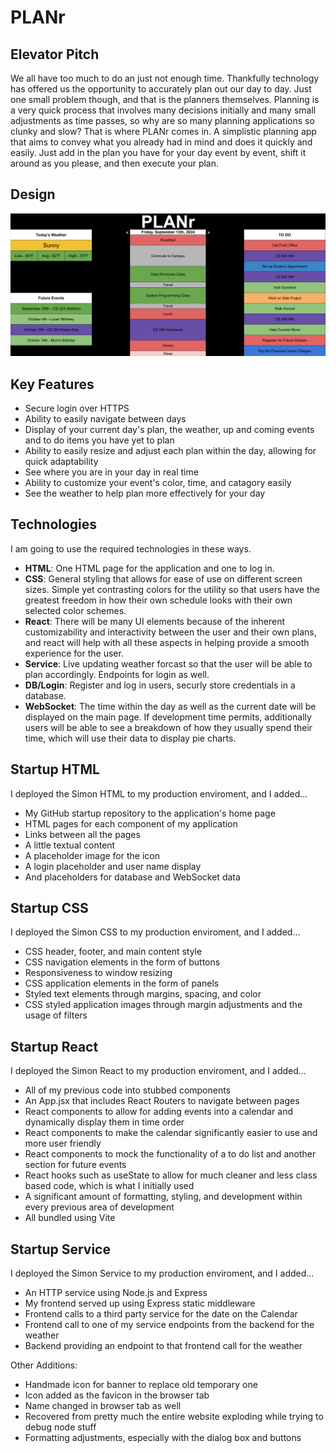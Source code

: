 # PLANr
## Elevator Pitch
We all have too much to do an just not enough time. Thankfully technology has offered us the opportunity to accurately plan out our day to day. Just one small problem though, and that is the planners themselves. Planning is a very quick process that involves many decisions initially and many small adjustments as time passes, so why are so many planning applications so clunky and slow? That is where PLANr comes in. A simplistic planning app that aims to convey what you already had in mind and does it quickly and easily. Just add in the plan you have for your day event by event, shift it around as you please, and then execute your plan.

## Design
![Design Image](PLANrLayout.png)

## Key Features
- Secure login over HTTPS
- Ability to easily navigate between days
- Display of your current day's plan, the weather, up and coming events and to do items you have yet to plan
- Ability to easily resize and adjust each plan within the day, allowing for quick adaptability
- See where you are in your day in real time
- Ability to customize your event's color, time, and catagory easily
- See the weather to help plan more effectively for your day

## Technologies
I am going to use the required technologies in these ways.
- **HTML**: One HTML page for the application and one to log in. 
- **CSS**: General styling that allows for ease of use on different screen sizes. Simple yet contrasting colors for the utility so that users have the greatest freedom in how their own schedule looks with their own selected color schemes.
- **React**: There will be many UI elements because of the inherent customizability and interactivity between the user and their own plans, and react will help with all these aspects in helping provide a smooth experience for the user.
- **Service**: Live updating weather forcast so that the user will be able to plan accordingly. Endpoints for login as well.
- **DB/Login**: Register and log in users, securly store credentials in a database. 
- **WebSocket**: The time within the day as well as the current date will be displayed on the main page. If development time permits, additionally users will be able to see a breakdown of how they usually spend their time, which will use their data to display pie charts.

## Startup HTML
I deployed the Simon HTML to my production enviroment, and I added...
- My GitHub startup repository to the application's home page
- HTML pages for each component of my application
- Links between all the pages
- A little textual content
- A placeholder image for the icon
- A login placeholder and user name display
- And placeholders for database and WebSocket data

## Startup CSS
I deployed the Simon CSS to my production enviroment, and I added...
- CSS header, footer, and main content style
- CSS navigation elements in the form of buttons
- Responsiveness to window resizing
- CSS application elements in the form of panels
- Styled text elements through margins, spacing, and color
- CSS styled application images through margin adjustments and the usage of filters

## Startup React
I deployed the Simon React to my production enviroment, and I added...
- All of my previous code into stubbed components
- An App.jsx that includes React Routers to navigate between pages
- React components to allow for adding events into a calendar and dynamically display them in time order
- React components to make the calendar significantly easier to use and more user friendly
- React components to mock the functionality of a to do list and another section for future events
- React hooks such as useState to allow for much cleaner and less class based code, which is what I initially used
- A significant amount of formatting, styling, and development within every previous area of development
- All bundled using Vite

## Startup Service
I deployed the Simon Service to my production enviroment, and I added...
- An HTTP service using Node.js and Express
- My frontend served up using Express static middleware
- Frontend calls to a third party service for the date on the Calendar
- Frontend call to one of my service endpoints from the backend for the weather
- Backend providing an endpoint to that frontend call for the weather
<!-- end normal list -->
Other Additions:
- Handmade icon for banner to replace old temporary one
- Icon added as the favicon in the browser tab
- Name changed in browser tab as well
- Recovered from pretty much the entire website exploding while trying to debug node stuff
- Formatting adjustments, especially with the dialog box and buttons